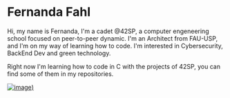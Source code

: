 # Fernanda Fahl

Hi, my name is Fernanda, I'm a cadet @42SP, a computer engeneering school focused on peer-to-peer dynamic. I'm an Architect from FAU-USP, and I'm on my way of learning how to code. I'm interested in Cybersecurity, BackEnd Dev and green technology.

Right now I'm learning how to code in C with the projects of 42SP, you can find some of them in my repositories.


[![image](https://user-images.githubusercontent.com/102756887/201715881-9ffec3b5-b4d1-4bac-9c06-d0ab2a466c7a.png))](https://github.com/ferfahl/42SP_libft)

